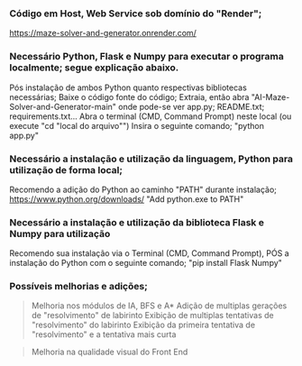 ### Código em Host, Web Service sob domínio do "Render";
  https://maze-solver-and-generator.onrender.com/

### Necessário Python, Flask e Numpy para executar o programa localmente; segue explicação abaixo.

Pós instalação de ambos Python quanto respectivas bibliotecas necessárias;
  Baixe o código fonte do código;
    Extraia, então abra "AI-Maze-Solver-and-Generator-main" onde pode-se ver app.py; README.txt; requirements.txt...
      Abra o terminal (CMD, Command Prompt) neste local (ou execute "cd "local do arquivo"")
        Insira o seguinte comando;
          "python app.py"

### Necessário a instalação e utilização da linguagem, Python para utilização de forma local;
  Recomendo a adição do Python ao caminho "PATH" durante instalação;
    https://www.python.org/downloads/
      "Add python.exe to PATH"

### Necessário a instalação e utilização da biblioteca Flask e Numpy para utilização
  Recomendo sua instalação via o Terminal (CMD, Command Prompt), PÓS a instalação do Python com o seguinte comando;
    "pip install Flask Numpy"

### Possíveis melhorias e adições;
>Melhoria nos módulos de IA, BFS e A*
>Adição de multiplas gerações de "resolvimento" de labirinto
>Exibição de multiplas tentativas de "resolvimento" do labirinto
>Exibição da primeira tentativa de "resolvimento" e a tentativa mais curta

>Melhoria na qualidade visual do Front End
